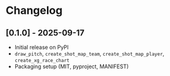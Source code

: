 # Changelog

## [0.1.0] - 2025-09-17
- Initial release on PyPI
- `draw_pitch`, `create_shot_map_team`, `create_shot_map_player`, `create_xg_race_chart`
- Packaging setup (MIT, pyproject, MANIFEST)
